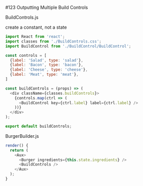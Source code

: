 #123 Outputting Multiple Build Controls

BuildControls.js

create a constant, not a state

```js
import React from 'react';
import classes from './BuildControls.css';
import BuildControl from './BuildControl/BuildControl';

const controls = [
  {label: 'Salad', type: 'salad'},
  {label: 'Bacon', type: 'bacon'},
  {label: 'Cheese', type: 'cheese'},
  {label: 'Meat', type: 'meat'},
]

const buildControls = (props) => (
  <div className={classes.buildControls}>
    {controls.map(ctrl => (
      <BuildControl key={ctrl.label} label={ctrl.label} />
    ))}
  </div>
);

export default buildControls;
```

BurgerBuilder.js

```js
render() {
  return (
    <Aux>
      <Burger ingredients={this.state.ingredients} />
      <BuildControls />
    </Aux>
  );
}
```









